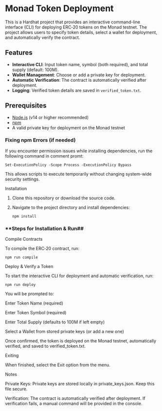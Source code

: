 # Monad Token Deployment

This is a Hardhat project that provides an interactive command-line interface (CLI) for deploying ERC‑20 tokens on the Monad testnet. The project allows users to specify token details, select a wallet for deployment, and automatically verify the contract.

## Features

- **Interactive CLI**: Input token name, symbol (both required), and total supply (default: 100M).
- **Wallet Management**: Choose or add a private key for deployment.
- **Automatic Verification**: The contract is automatically verified after deployment.
- **Logging**: Verified token details are saved in `verified_token.txt`.

## Prerequisites

- [Node.js](https://nodejs.org/) (v14 or higher recommended)
- [npm](https://www.npmjs.com/)
- A valid private key for deployment on the Monad testnet

### **Fixing npm Errors (if needed)**

If you encounter permission issues while installing dependencies, run the following command in comment promt:

    Set-ExecutionPolicy -Scope Process -ExecutionPolicy Bypass

This allows scripts to execute temporarily without changing system-wide security settings.

Installation

1. Clone this repository or download the source code.

2. Navigate to the project directory and install dependencies:

   ```
   npm install
### **Steps for Installation & Run##

Compile Contracts

To compile the ERC‑20 contract, run:

    npm run compile

Deploy & Verify a Token

To start the interactive CLI for deployment and automatic verification, run:

    npm run deploy

You will be prompted to:

Enter Token Name (required)

Enter Token Symbol (required)

Enter Total Supply (defaults to 100M if left empty)

Select a Wallet from stored private keys (or add a new one)

Once confirmed, the token is deployed on the Monad testnet, automatically verified, and saved to verified_token.txt.

Exiting

When finished, select the Exit option from the menu.

Notes

Private Keys: Private keys are stored locally in private_keys.json. Keep this file secure.

Verification: The contract is automatically verified after deployment. If verification fails, a manual command will be provided in the console.

